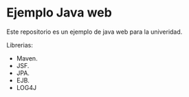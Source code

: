 Ejemplo Java web
=======================================================

Este repositorio es un ejemplo de java web para la univeridad.


Librerias:

* Maven.
* JSF.
* JPA.
* EJB.
* LOG4J
